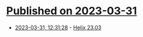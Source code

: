 # [Published on 2023-03-31](index.md)

* [2023-03-31, 12:31:28](https://lobste.rs/s/zfimxl/helix_23_03) - [Helix 23.03](https://helix-editor.com/news/release-23-03-highlights/)
